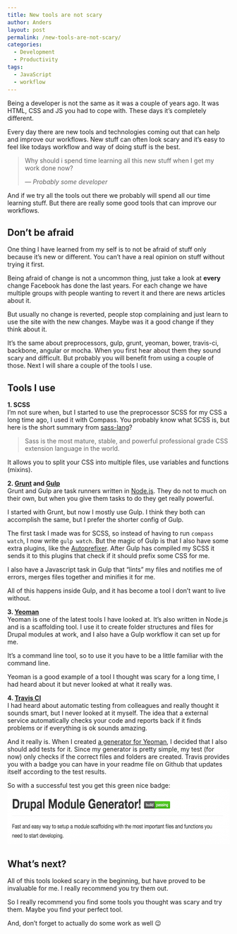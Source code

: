 ```yaml
---
title: New tools are not scary
author: Anders
layout: post
permalink: /new-tools-are-not-scary/
categories:
  - Development
  - Productivity
tags:
  - JavaScript
  - workflow
---
```

Being a developer is not the same as it was a couple of years ago. It was HTML, CSS and JS you had to cope with. These days it&#8217;s completely different.

Every day there are new tools and technologies coming out that can help and improve our workflows. New stuff can often look scary and it&#8217;s easy to feel like todays workflow and way of doing stuff is the best.

> Why should i spend time learning all this new stuff when I get my work done now?
> 
> &#8212; <cite>Probably some developer</cite> 

And if we try all the tools out there we probably will spend all our time learning stuff. But there are really some good tools that can improve our workflows.

## Don&#8217;t be afraid

One thing I have learned from my self is to not be afraid of stuff only because it&#8217;s new or different. You can&#8217;t have a real opinion on stuff without trying it first.

Being afraid of change is not a uncommon thing, just take a look at **every** change Facebook has done the last years. For each change we have multiple groups with people wanting to revert it and there are news articles about it.

But usually no change is reverted, people stop complaining and just learn to use the site with the new changes. Maybe was it a good change if they think about it.

It&#8217;s the same about preprocessors, gulp, grunt, yeoman, bower, travis-ci, backbone, angular or mocha. When you first hear about them they sound scary and difficult. But probably you will benefit from using a couple of those. Next I will share a couple of the tools I use.

## Tools I use

**1. SCSS**  
I&#8217;m not sure when, but I started to use the preprocessor SCSS for my CSS a long time ago, I used it with Compass. You probably know what SCSS is, but here is the short summary from [sass-lang][1]?

> Sass is the most mature, stable, and powerful professional grade CSS extension language in the world. 

It allows you to split your CSS into multiple files, use variables and functions (mixins).

**2. [Grunt][2] and [Gulp][3]**  
Grunt and Gulp are task runners written in [Node.js][4]. They do not to much on their own, but when you give them tasks to do they get really powerful.

I started with Grunt, but now I mostly use Gulp. I think they both can accomplish the same, but I prefer the shorter config of Gulp.

The first task I made was for SCSS, so instead of having to run `compass watch`, I now write `gulp watch`. But the magic of Gulp is that I also have some extra plugins, like the [Autoprefixer][5]. After Gulp has compiled my SCSS it sends it to this plugins that check if it should prefix some CSS for me.

I also have a Javascript task in Gulp that &#8220;lints&#8221; my files and notifies me of errors, merges files together and minifies it for me.

All of this happens inside Gulp, and it has become a tool I don&#8217;t want to live without.

**3. [Yeoman][6]**  
Yeoman is one of the latest tools I have looked at. It&#8217;s also written in Node.js and is a scaffolding tool. I use it to create folder structures and files for Drupal modules at work, and I also have a Gulp workflow it can set up for me.

It&#8217;s a command line tool, so to use it you have to be a little familiar with the command line.

Yeoman is a good example of a tool I thought was scary for a long time, I had heard about it but never looked at what it really was.

**4. [Travis CI][7]**  
I had heard about automatic testing from colleagues and really thought it sounds smart, but I never looked at it myself. The idea that a external service automatically checks your code and reports back if it finds problems or if everything is ok sounds amazing.

And it really is. When I created [a generator for Yeoman][8], I decided that I also should add tests for it. Since my generator is pretty simple, my test (for now) only checks if the correct files and folders are created. Travis provides you with a badge you can have in your readme file on Github that updates itself according to the test results.

So with a successful test you get this green nice badge:  
<img src="/wp-content/uploads/2015/04/Skjermbilde-2015-04-15-20.35.55-1024x199.png" alt="Travis build passing, one of the new tools I use" width="640" height="124" class="aligncenter size-large wp-image-1143" />

## What&#8217;s next?

All of this tools looked scary in the beginning, but have proved to be invaluable for me. I really recommend you try them out.

So I really recommend you find some tools you thought was scary and try them. Maybe you find your perfect tool.

And, don&#8217;t forget to actually do some work as well 😉

 [1]: http://sass-lang.com "SASS-Lang"
 [2]: http://gruntjs.com/ "Grunt.js"
 [3]: http://gulpjs.com/ "Gulp.js"
 [4]: https://nodejs.org/
 [5]: https://www.npmjs.com/package/gulp-autoprefixer "Gulp Autoprefixer at NPMJS.com"
 [6]: http://yeoman.io/ "Yeoman.io"
 [7]: https://travis-ci.org/ "Travis CI"
 [8]: https://github.com/andeersg/generator-drupal-module